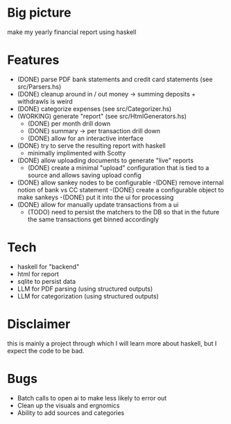 # Big picture

make my yearly financial report using haskell

# Features

- (DONE) parse PDF bank statements and credit card statements (see src/Parsers.hs)
- (DONE) cleanup around in / out money -> summing deposits + withdrawls is weird
- (DONE) categorize expenses (see src/Categorizer.hs)
- (WORKING) generate "report" (see src/HtmlGenerators.hs)
  - (DONE) per month drill down
  - (DONE) summary -> per transaction drill down
  - (DONE) allow for an interactive interface
- (DONE) try to serve the resulting report with haskell
  - minimally implimented with Scotty
- (DONE) allow uploading documents to generate "live" reports
  - (DONE) create a minimal "upload" configuration that is tied to a source and allows saving upload config
- (DONE) allow sankey nodes to be configurable
  -(DONE) remove internal notion of bank vs CC statement
  -(DONE) create a configurable object to make sankeys
  -(DONE) put it into the ui for processing
- (DONE) allow for manually update transactions from a ui
  - (TODO) need to persist the matchers to the DB so that in the future the same transactions get binned accordingly

# Tech

- haskell for "backend"
- html for report
- sqlite to persist data
- LLM for PDF parsing (using structured outputs)
- LLM for categorization (using structured outputs)

# Disclaimer

this is mainly a project through which I will learn more about haskell, but I expect the code to be bad.

# Bugs

- Batch calls to open ai to make less likely to error out
- Clean up the visuals and ergnomics
- Ability to add sources and categories
